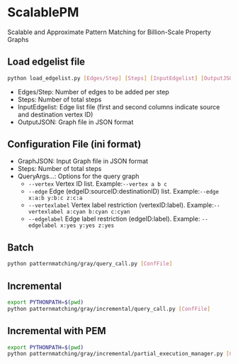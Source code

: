 # ScalablePM
Scalable and Approximate Pattern Matching for Billion-Scale Property Graphs


## Load edgelist file
```bash
python load_edgelist.py [Edges/Step] [Steps] [InputEdgelist] [OutputJSON]
```
- Edges/Step: Number of edges to be added per step
- Steps: Number of total steps
- InputEdgelist: Edge list file (first and second columns indicate source and destination vertex ID)
- OutputJSON: Graph file in JSON format


## Configuration File (ini format)
- GraphJSON: Input Graph file in JSON format
- Steps: Number of total steps
- QueryArgs...: Options for the query graph
    - `--vertex` Vertex ID list. Example:`--vertex a b c`
    - `--edge` Edge (edgeID:sourceID:destinationID) list. Example:`--edge x:a:b y:b:c z:c:a`
    - `--vertexlabel` Vertex label restriction (vertexID:label). Example:`--vertexlabel a:cyan b:cyan c:cyan`
    - `--edgelabel` Edge label restriction (edgeID:label). Example: `--edgelabel x:yes y:yes z:yes`


## Batch
```bash
python patternmatching/gray/query_call.py [ConfFile]
```

## Incremental
```bash
export PYTHONPATH=$(pwd)
python patternmatching/gray/incremental/query_call.py [ConfFile]
```

## Incremental with PEM
```bash
export PYTHONPATH=$(pwd)
python patternmatching/gray/incremental/partial_execution_manager.py [ConfFile]
```


